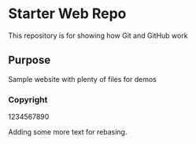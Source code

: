 # Starter Web Repo

This repository is for showing how Git and GitHub work

## Purpose

Sample website with plenty of files for demos

### Copyright

1234567890

Adding some more text for rebasing.
